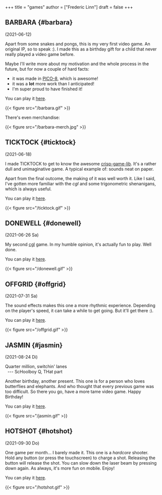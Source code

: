 +++
title = "games"
author = ["Frederic Linn"]
draft = false
+++

## BARBARA {#barbara}

(2021-06-12)

Apart from some snakes and pongs, this is my very first video game. An original IP, so to speak :).
I made this as a birthday gift for a child that never really played a video game before.

Maybe I'll write more about my motivation and the whole process in the future, but for now a couple of hard facts:

-   it was made in [PICO-8](https://www.lexaloffle.com/pico-8.php), which is awesome!
-   it was a **lot** more work than I anticipated!
-   I'm super proud to have finished it!

You can play it [here](/games/barbara/index.html).

{{< figure src="/barbara.gif" >}}

There's even merchandise:

{{< figure src="/barbara-merch.jpg" >}}


## TICKTOCK {#ticktock}

(2021-06-18)

I made TICKTOCK to get to know the awesome [crisp-game-lib](https://github.com/abagames/crisp-game-lib). It's a rather dull and unimaginative game. A typical example of: sounds neat on paper.

Apart from the final outcome, the making of it was well worth it. Like I said, I've gotten more familiar with the _cgl_ and some trigonometric shenanigans, which is always useful.

You can play it [here](/games/cgl/index.html?ticktock).

{{< figure src="/ticktock.gif" >}}


## DONEWELL {#donewell}

(2021-06-26 Sa)

My second [cgl](https://github.com/abagames/crisp-game-lib) game. In my humble opinion, it's actually fun to play. Well done.

You can play it [here](/games/cgl/index.html?donewell).

{{< figure src="/donewell.gif" >}}


## OFFGRID {#offgrid}

(2021-07-31 Sa)

The sound effects makes this one a more rhythmic experience. Depending on the player's speed, it can take a while to get going. But it'll get there :).

You can play it [here](/games/cgl/index.html?offgrid).

{{< figure src="/offgrid.gif" >}}


## JASMIN {#jasmin}

(2021-08-24 Di)

<div class="verse">

Quarter million, switchin' lanes<br />
&nbsp;&nbsp;--- ScHoolboy Q, THat part<br />

</div>

Another birthday, another present. This one is for a person who loves butterflies and elephants. And who thought that every previous game was too difficult. So there you go, have a more tame video game. Happy Birthday!

You can play it [here](/games/cgl/index.html?jasmin).

{{< figure src="/jasmin.gif" >}}


## HOTSHOT {#hotshot}

(2021-09-30 Do)

One game per month... I barely made it. This one is a _hardcore_ shooter. Hold any button (or press the touchscreen) to charge a shot. Releasing the button will release the shot. You can slow down the laser beam by pressing down again. As always, it's more fun on mobile. Enjoy!

You can play it [here](/games/cgl/index.html?hotshot).

{{< figure src="/hotshot.gif" >}}
